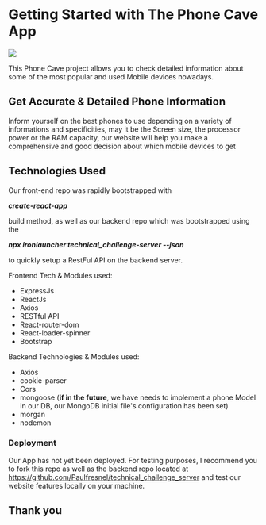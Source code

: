 # Getting Started with The Phone Cave App

<img src="https://images.unsplash.com/photo-1525598912003-663126343e1f?ixlib=rb-4.0.3&ixid=MnwxMjA3fDB8MHxzZWFyY2h8Mnx8cGhvbmV8ZW58MHx8MHx8&auto=format&fit=crop&w=500&q=60"/>

This Phone Cave project allows you to check detailed information about some of the most popular and used Mobile devices nowadays.

## Get Accurate & Detailed Phone Information 

Inform yourself on the best phones to use depending on a variety of informations and specificities, may it be the Screen size, the processor power or the RAM capacity, our website will help you make a comprehensive and good decision about which mobile devices to get

## Technologies Used

Our front-end repo was rapidly bootstrapped with 

<strong><em>create-react-app </em></strong>

build method, as well as our backend repo which was bootstrapped using the 

<strong><em>npx  ironlauncher technical_challenge-server --json </em></strong>

to quickly setup a RestFul API on the backend server.

Frontend Tech & Modules used:

- ExpressJs
- ReactJs
- Axios
- RESTful API
- React-router-dom
- React-loader-spinner
- Bootstrap

Backend Technologies & Modules used:

- Axios
- cookie-parser
- Cors
- mongoose (<strong>if in the future</strong>, we have needs to implement a phone Model in our DB, our MongoDB initial file's configuration has been set)
- morgan
- nodemon

### Deployment

Our App has not yet been deployed. For testing purposes, I recommend you to fork this repo as well as the backend repo located at <a href="https://github.com/Paulfresnel/technical_challenge_server"> https://github.com/Paulfresnel/technical_challenge_server</a> and test our website features locally on your machine.


## Thank you
